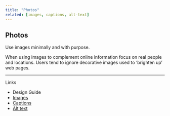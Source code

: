 ```yaml
---
title: "Photos"
related: [images, captions, alt-text]
---
```


## Photos

Use images minimally and with purpose.

When using images to complement online information focus on real people and locations. Users tend to ignore decorative images used to ‘brighten up’ web pages.

---

Links

- Design Guide
- [Images](#images "Images")
- [Captions](#captions "Captions")
- [Alt text](#alt-text "Alt text")
